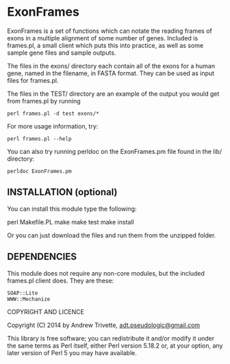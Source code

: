 ExonFrames
==========

ExonFrames is a set of functions which can notate the reading frames
of exons in a multiple alignment of some number of genes. Included
is frames.pl, a small client which puts this into practice, as well
as some sample gene files and sample outputs.

The files in the exons/ directory each contain all of the exons for
a human gene, named in the filename, in FASTA format. They can be
used as input files for frames.pl.

The files in the TEST/ directory are an example of the output you
would get from frames.pl by running

    perl frames.pl -d test exons/*

For more usage information, try:

    perl frames.pl --help

You can also try running perldoc on the ExonFrames.pm file found
in the lib/ directory:

    perldoc ExonFrames.pm

INSTALLATION (optional)
-----------------------

You can install this module type the following:

   perl Makefile.PL
   make
   make test
   make install

Or you can just download the files and run them from the unzipped
folder.

DEPENDENCIES
------------

This module does not require any non-core modules, but the included
frames.pl client does. They are these:

    SOAP::Lite
    WWW::Mechanize

COPYRIGHT AND LICENCE

Copyright (C) 2014 by Andrew Trivette, adt.pseudologic@gmail.com

This library is free software; you can redistribute it and/or modify
it under the same terms as Perl itself, either Perl version 5.18.2 or,
at your option, any later version of Perl 5 you may have available.


